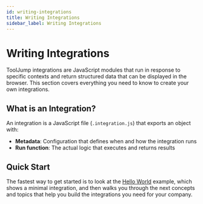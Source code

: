 ```yaml
---
id: writing-integrations
title: Writing Integrations
sidebar_label: Writing Integrations
---
```


# Writing Integrations

ToolJump integrations are JavaScript modules that run in response to specific contexts and return structured data that can be displayed in the browser. This section covers everything you need to know to create your own integrations.

## What is an Integration?

An integration is a JavaScript file (`.integration.js`) that exports an object with:
- **Metadata**: Configuration that defines when and how the integration runs
- **Run function**: The actual logic that executes and returns results

## Quick Start

The fastest way to get started is to look at the [Hello World](./writing-integrations/hello-world.mdx) example, which shows a minimal integration, and then walks you through the next concepts and topics that help you build the integrations you need for your company.
